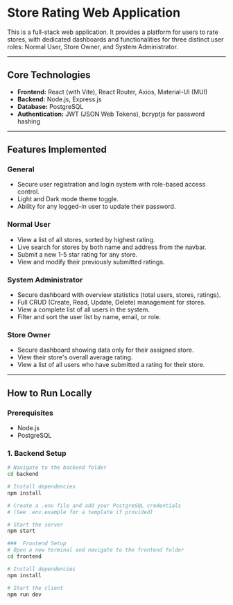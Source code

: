 # Store Rating Web Application

This is a full-stack web application. It provides a platform for users to rate stores, with dedicated dashboards and functionalities for three distinct user roles: Normal User, Store Owner, and System Administrator.

---

## Core Technologies

* **Frontend:** React (with Vite), React Router, Axios, Material-UI (MUI)
* **Backend:** Node.js, Express.js
* **Database:** PostgreSQL
* **Authentication:** JWT (JSON Web Tokens), bcryptjs for password hashing

---

## Features Implemented

### General
- Secure user registration and login system with role-based access control.
- Light and Dark mode theme toggle.
- Ability for any logged-in user to update their password.

### Normal User
- View a list of all stores, sorted by highest rating.
- Live search for stores by both name and address from the navbar.
- Submit a new 1-5 star rating for any store.
- View and modify their previously submitted ratings.

### System Administrator
- Secure dashboard with overview statistics (total users, stores, ratings).
- Full CRUD (Create, Read, Update, Delete) management for stores.
- View a complete list of all users in the system.
- Filter and sort the user list by name, email, or role.

### Store Owner
- Secure dashboard showing data only for their assigned store.
- View their store's overall average rating.
- View a list of all users who have submitted a rating for their store.

---

## How to Run Locally

### Prerequisites
- Node.js
- PostgreSQL

### 1. Backend Setup
```sh
# Navigate to the backend folder
cd backend

# Install dependencies
npm install

# Create a .env file and add your PostgreSQL credentials
# (See .env.example for a template if provided)

# Start the server
npm start

###  Frontend Setup
# Open a new terminal and navigate to the frontend folder
cd frontend

# Install dependencies
npm install

# Start the client
npm run dev